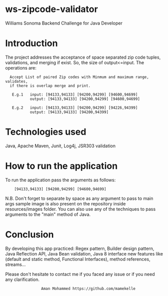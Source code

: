 # ws-zipcode-validator
Williams Sonoma Backend Challenge for Java Developer

# Introduction
The project addresses the acceptance of space separated zip code tuples, 
validations, and merging if exist. So, the size of output<=input.
The operations are:

      Accept List of paired Zip codes with Minmum and maximum range, validates, 
      if there is overlap merge and print. 
      
       E.g.1   input: [94133,94133] [94200,94299] [94600,94699]
               output: [94133,94133] [94200,94299] [94600,94699]
               
       E.g.2   input: [94133,94133] [94200,94299] [94226,94399]
               output: [94133,94133] [94200,94399]

# Technologies used
Java, Apache Maven, Junit, Log4j, JSR303 validation 
          

# How to run the application
To run the application pass the arguments as follows:

        [94133,94133] [94200,94299] [94600,94699]

N.B. Don't forget to separate by space as any argument to pass to main args
sample image is also present on the repository inside resources/images 
folder. You can also use any of the techniques to pass arguments 
to the "main" method of Java.
 
# Conclusion

By developing this app practiced: Regex pattern, Builder design pattern, Java Reflection API,
Java Bean validation, Java 8 interface new features like (default and static method,
Functional Interfaces), method references, streams...


Please don't hesitate to contact me if you faced any issue or if you need any clarification.

                    Aman Mohammed https://github.com/mamekelle


